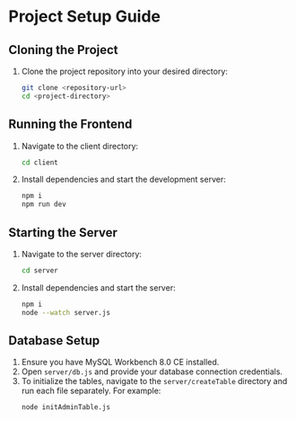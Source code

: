 # Project Setup Guide

## Cloning the Project

1. Clone the project repository into your desired directory:
   ```bash
   git clone <repository-url>
   cd <project-directory>
   ```

## Running the Frontend

1. Navigate to the client directory:
   ```bash
   cd client
   ```

2. Install dependencies and start the development server:
   ```bash
   npm i
   npm run dev
   ```

## Starting the Server

1. Navigate to the server directory:
   ```bash
   cd server
   ```

2. Install dependencies and start the server:
   ```bash
   npm i
   node --watch server.js
   ```

## Database Setup

1. Ensure you have MySQL Workbench 8.0 CE installed.
2. Open `server/db.js` and provide your database connection credentials.
3. To initialize the tables, navigate to the `server/createTable` directory and run each file separately. For example:
   ```bash
   node initAdminTable.js
   ```

